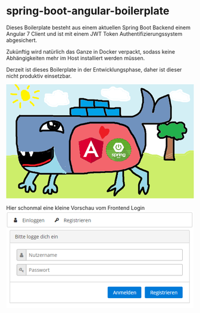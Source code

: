 # spring-boot-angular-boilerplate
Dieses Boilerplate besteht aus einem aktuellen Spring Boot Backend
einem Angular 7 Client und ist mit einem JWT Token Authentifizierungssystem
abgesichert.

Zukünftig wird natürlich das Ganze in Docker verpackt, sodass keine Abhängigkeiten
mehr im Host installiert werden müssen.

Derzeit ist dieses Boilerplate in der Entwicklungsphase, daher ist dieser
nicht produktiv einsetzbar.

![Logo](https://github.com/DavAlbert/spring-boot-angular-boilerplate/blob/master/screenshots/spring-boot-angular-logo.png?raw=true)

Hier schonmal eine kleine Vorschau vom Frontend Login
![Frontend Preview](https://github.com/DavAlbert/spring-boot-angular-boilerplate/blob/master/screenshots/angular-login-preview.png?raw=true)
